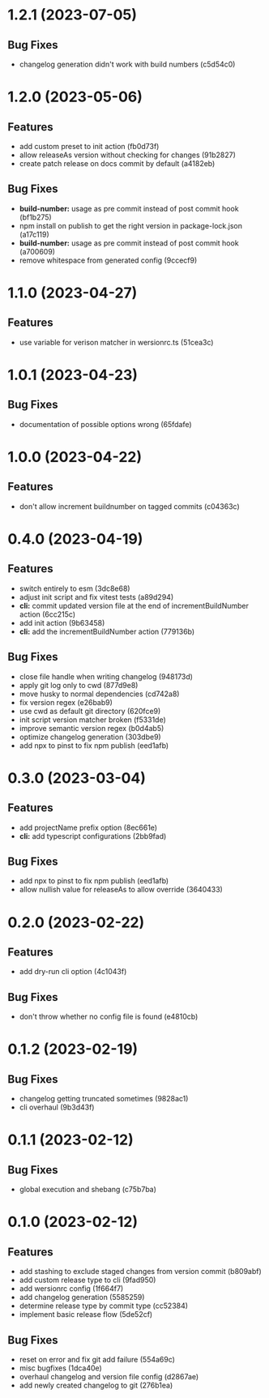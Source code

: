 # 1.2.1 (2023-07-05)
## Bug Fixes
- changelog generation didn't work with build numbers (c5d54c0)
# 1.2.0 (2023-05-06)
## Features
- add custom preset to init action (fb0d73f)
- allow releaseAs version without checking for changes (91b2827)
- create patch release on docs commit by default (a4182eb)
## Bug Fixes
- __build-number:__ usage as pre commit instead of post commit hook (bf1b275)
- npm install on publish to get the right version in package-lock.json (a17c119)
- __build-number:__ usage as pre commit instead of post commit hook (a700609)
- remove whitespace from generated config (9ccecf9)
# 1.1.0 (2023-04-27)
## Features
- use variable for verison matcher in wersionrc.ts (51cea3c)
# 1.0.1 (2023-04-23)
## Bug Fixes
- documentation of possible options wrong (65fdafe)
# 1.0.0 (2023-04-22)
## Features
- don't allow increment buildnumber on tagged commits (c04363c)
# 0.4.0 (2023-04-19)
## Features
- switch entirely to esm (3dc8e68)
- adjust init script and fix vitest tests (a89d294)
- __cli:__ commit updated version file at the end of incrementBuildNumber action (6cc215c)
- add init action (9b63458)
- __cli:__ add the incrementBuildNumber action (779136b)
## Bug Fixes
- close file handle when writing changelog (948173d)
- apply git log only to cwd (877d9e8)
- move husky to normal dependencies (cd742a8)
- fix version regex (e26bab9)
- use cwd as default git directory (620fce9)
- init script version matcher broken (f5331de)
- improve semantic version regex (b0d4ab5)
- optimize changelog generation (303dbe9)
- add npx to pinst to fix npm publish (eed1afb)
# 0.3.0 (2023-03-04)
## Features
- add projectName prefix option (8ec661e)
- __cli:__ add typescript configurations (2bb9fad)
## Bug Fixes
- add npx to pinst to fix npm publish (eed1afb)
- allow nullish value for releaseAs to allow override (3640433)
# 0.2.0 (2023-02-22)
## Features
- add dry-run cli option (4c1043f)
## Bug Fixes 
- don't throw whether no config file is found (e4810cb)
# 0.1.2 (2023-02-19)
## Bug Fixes
- changelog getting truncated sometimes (9828ac1)
- cli overhaul (9b3d43f)
# 0.1.1 (2023-02-12)
## Bug Fixes
- global execution and shebang (c75b7ba)
# 0.1.0 (2023-02-12)
## Features
- add stashing to exclude staged changes from version commit (b809abf)
- add custom release type to cli (9fad950)
- add wersionrc config (1f664f7)
- add changelog generation (5585259)
- determine release type by commit type (cc52384)
- implement basic release flow (5de52cf)
## Bug Fixes
- reset on error and fix git add failure (554a69c)
- misc bugfixes (1dca40e)
- overhaul changelog and version file config (d2867ae)
- add newly created changelog to git (276b1ea)

